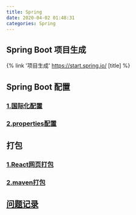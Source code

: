 ```yaml
---
title: Spring
date: 2020-04-02 01:48:31
categories: Spring
---
```

## Spring Boot 项目生成

{% link '项目生成' https://start.spring.io/ [title] %}


## Spring Boot 配置

### [1.国际化配置](https://github.com/LayneHuang/ForEasyCode/blob/master/java/spring/spring_locale.md)
### [2.properties配置](https://github.com/LayneHuang/ForEasyCode/blob/master/java/spring/spring_properties.md)

## 打包
### [1.React网页打包](https://www.jianshu.com/p/b6e0a0df32ec)
### [2.maven打包](https://github.com/LayneHuang/ForEasyCode/blob/master/java/spring/spring_maven.md)

## [问题记录](https://github.com/LayneHuang/ForEasyCode/blob/master/java/spring/spring_tips.md)